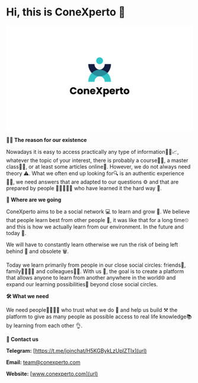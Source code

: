 Hi, this is ConeXperto 👋
====================
![Profile Image](https://github.com/Conexperto/.github/blob/main/assets/main.png)

**🤷‍♂️ The reason for our existence**


Nowadays it is easy to access practically any type of information🕵️‍♂️📈, whatever the topic of your interest, there is probably a course👨‍🏫, a master class👩‍⚖️, or at least some articles online📝. However, we do not always need theory ⚠. What we often end up looking for🔍 is an authentic experience 👨‍🔬, we need answers that are adapted to our questions ⚙ and that are prepared by people 👩🏿‍🤝‍🧑🏻 who have learned it the hard way 💪.


**🎯 Where are we going**


ConeXperto aims to be a social network 💻 to learn and grow 🚀. We believe that people learn best from other people 👥, it was like
that for a long time⏲ and this is how we actually learn from our environment. In the future and today 🤖.

We will have to constantly learn otherwise we run the risk of being left behind 📸 and obsolete 🗑. 

Today we learn primarily from people in our close social circles: friends🧑, family👨‍👩‍👧‍👦 and colleagues👨‍💼. With us 👋, the goal is to create a platform that allows anyone to learn from another anywhere in the world🌐 and expand our learning possibilities🤝 beyond close social circles. 



**🛠 What we need**

We need people👩‍💻👨‍💻 who trust what we do 🤝 and help us build ⚒ the platform to give as many people as possible access to real life knowledge📚 by learning from each other 👌.



**📩 Contact us** 

**Telegram:**  [https://t.me/joinchat/H5KGBykLzUplZTIx](url)

**Email:**  [team@conexperto.com
](url)

**Website:**  [www.conexperto.com](url)
